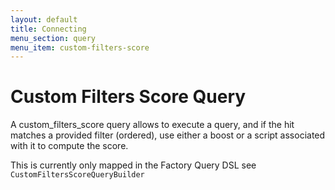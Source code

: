 ```yaml
---
layout: default
title: Connecting
menu_section: query
menu_item: custom-filters-score
---
```


# Custom Filters Score Query

A custom_filters_score query allows to execute a query, and if the hit matches a provided filter (ordered), use either a boost or a script associated with it to compute the score. 

This is currently only mapped in the Factory Query DSL see `CustomFiltersScoreQueryBuilder`

